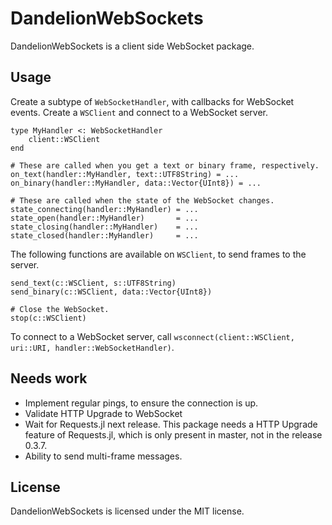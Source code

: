 # DandelionWebSockets
DandelionWebSockets is a client side WebSocket package.

## Usage
Create a subtype of `WebSocketHandler`, with callbacks for WebSocket events. Create a `WSClient` and
connect to a WebSocket server.

```
type MyHandler <: WebSocketHandler
    client::WSClient
end

# These are called when you get a text or binary frame, respectively.
on_text(handler::MyHandler, text::UTF8String) = ...
on_binary(handler::MyHandler, data::Vector{UInt8}) = ...

# These are called when the state of the WebSocket changes.
state_connecting(handler::MyHandler) = ...
state_open(handler::MyHandler)       = ...
state_closing(handler::MyHandler)    = ...
state_closed(handler::MyHandler)     = ...
```

The following functions are available on `WSClient`, to send frames to the server.

```
send_text(c::WSClient, s::UTF8String)
send_binary(c::WSClient, data::Vector{UInt8})

# Close the WebSocket.
stop(c::WSClient)
```

To connect to a WebSocket server, call
`wsconnect(client::WSClient, uri::URI, handler::WebSocketHandler)`.

## Needs work

- Implement regular pings, to ensure the connection is up.
- Validate HTTP Upgrade to WebSocket
- Wait for Requests.jl next release.
  This package needs a HTTP Upgrade feature of Requests.jl, which is only present in master, not in
  the release 0.3.7.
- Ability to send multi-frame messages.

## License
DandelionWebSockets is licensed under the MIT license.